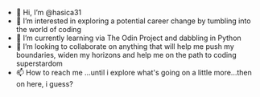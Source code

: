 - 👋 Hi, I’m @hasica31
- 👀 I’m interested in exploring a potential career change by tumbling into the world of coding
- 🌱 I’m currently learning via The Odin Project and dabbling in Python
- 💞️ I’m looking to collaborate on anything that will help me push my boundaries, widen my horizons and help me on the path to coding superstardom
- 📫 How to reach me ...until i explore what's going on a little more...then on here, i guess?

<!---
hasica31/hasica31 is a ✨ special ✨ repository because its `README.md` (this file) appears on your GitHub profile.
You can click the Preview link to take a look at your changes.
--->
